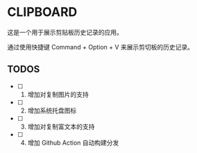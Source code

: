 # CLIPBOARD

这是一个用于展示剪贴板历史记录的应用。

通过使用快捷键 Command + Option + V 来展示剪切板的历史记录。

## TODOS

- [ ] 1. 增加对复制图片的支持
- [ ] 2. 增加系统托盘图标
- [ ] 3. 增加对复制富文本的支持
- [ ] 4. 增加 Github Action 自动构建分发
